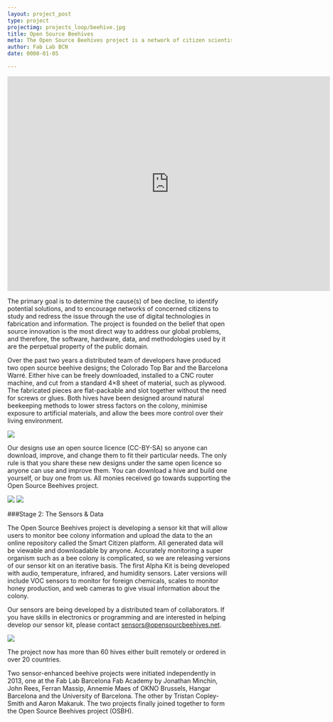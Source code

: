 ```yaml
---
layout: project_post
type: project
projectimg: projects_loop/beehive.jpg
title: Open Source Beehives
meta: The Open Source Beehives project is a network of citizen scientists tracking bee decline. We use sensor enhanced beehives and data science to study honeybee colonies throughout the world. All of our technology and methods, are documented and made openly available for anyone to use.
author: Fab Lab BCN
date: 0000-01-05

---
```



<iframe src="https://player.vimeo.com/video/79178831" width="725" height="483" frameborder="0" webkitallowfullscreen mozallowfullscreen allowfullscreen></iframe>




The primary goal is to determine the cause(s) of bee decline, to identify potential solutions, and to encourage networks of concerned citizens to study and redress the issue through the use of digital technologies in fabrication and information. The project is founded on the belief that open source innovation is the most direct way to address our global problems, and therefore, the software, hardware, data, and methodologies used by it are the perpetual property of the public domain.



Over the past two years a distributed team of developers have produced two open source beehive designs; the Colorado Top Bar and the Barcelona Warré.  Either hive can be freely downloaded, installed to a CNC router machine, and cut from a standard 4×8 sheet of material, such as plywood. The fabricated pieces are flat-packable and slot together without the need for screws or glues.  Both hives have been designed around natural beekeeping methods to lower stress factors on the colony, minimise exposure to artificial materials, and allow the bees more control over their living environment.



<img src="{{site.baseurl}}{{ site.url }}/img/projects/open_source_beehives/1.jpg">



Our designs use an open source licence (CC-BY-SA) so anyone can download, improve, and change them to fit their particular needs. The only rule is that you share these new designs under the same open licence so anyone can use and improve them. You can download a hive and build one yourself, or buy one from us.  All monies received go towards supporting the Open Source Beehives project.



<img src="{{site.baseurl}}{{ site.url }}/img/projects/open_source_beehives/2.jpg">



<img src="{{site.baseurl}}{{ site.url }}/img/projects/open_source_beehives/3.jpg">



###Stage 2: The Sensors & Data



The Open Source Beehives project is developing a sensor kit that will allow users to monitor bee colony information and upload the data to the an online repository called the Smart Citizen platform. All generated data will be viewable and downloadable by anyone.  Accurately monitoring a super organism such as a bee colony is complicated, so we are releasing versions of our sensor kit on an iterative basis. The first Alpha Kit is being developed with audio, temperature, infrared, and humidity sensors. Later versions will include VOC sensors to monitor for foreign chemicals, scales to monitor honey production, and web cameras to give visual information about the colony.



Our sensors are being developed by a distributed team of collaborators. If you have skills in electronics or programming and are interested in helping develop our sensor kit, please contact sensors@opensourcbeehives.net.



<img src="{{site.baseurl}}{{ site.url }}/img/projects/open_source_beehives/4.jpg">



The project now has more than 60 hives either built remotely or ordered in over 20 countries.




Two sensor-enhanced beehive projects were initiated independently in 2013, one at the Fab Lab Barcelona Fab Academy by Jonathan Minchin, John Rees, Ferran Massip, Annemie Maes of OKNO Brussels, Hangar Barcelona and the University of Barcelona. The other by Tristan Copley-Smith and Aaron Makaruk. The two projects finally joined together to form the Open Source Beehives project (OSBH).